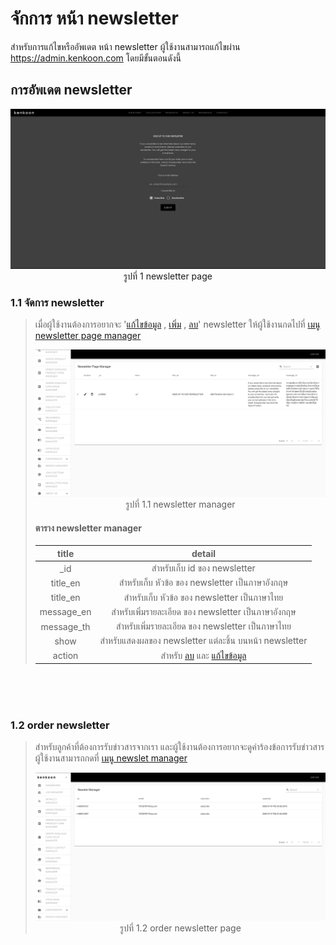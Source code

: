 # จักการ หน้า newsletter

สำหรับการแก้ไขหรืออัพเดต หน้า newsletter ผู้ใช้งานสามารถแก้ไขผ่าน https://admin.kenkoon.com โดยมีขั้นตอนดังนี้

## การอัพเดต newsletter

<p align="center" >
<img src=imgs/newsletter_page.png >
รูปที่ 1 newsletter page
</p>

### 1.1 จัดการ newsletter

> เมื่อผู้ใช้งานต้องการอยากจะ '<a href=/docs/recommend/recommend.md#46-เมื่อผู้ใช้งานกดปุ่ม  >แก้ไขข้อมูล</a> , <a href=/docs/recommend/recommend.md#44-ปุ่ม-เพิ่ม  >เพิ่ม</a> , <a href=/docs/recommend/recommend.md#47-เมื่อกดปุ่ม >ลบ</a>'  newsletter ให้ผู้ใช้งานกดไปที่  <a href=/docs/recommend/recommend.md#319-เมนู-newsletter-page-manager > เมนู newsletter page manager</a></p>
> <p align="center" >
> <img src=imgs/newsletter_manager_page.png >
> รูปที่ 1.1 newsletter manager
> </p>
>
> #### ตาราง newsletter manager
> | title | detail | 
> | :-----: | :------: |
> | _id    | สำหรับเก็บ id ของ newsletter  | 
> | title_en | สำหรับเก็บ หัวข้อ ของ newsletter เป็นภาษาอังกฤษ | 
> | title_en | สำหรับเก็บ หัวข้อ ของ newsletter เป็นภาษาไทย | 
> | message_en | สำหรับเพิ่มรายละเอียด ของ newsletter เป็นภาษาอังกฤษ | 
> | message_th | สำหรับเพิ่มรายละเอียด ของ newsletter เป็นภาษาไทย | 
> | show | สำหรับแสดงผลของ newsletter แต่ละชิ้น บนหน้า newsletter  | 
> | action | สำหรับ <a href=/docs/recommend/recommend.md#47-เมื่อกดปุ่ม >ลบ</a> และ <a href=/docs/recommend/recommend.md#46-เมื่อผู้ใช้งานกดปุ่ม  >แก้ไขข้อมูล</a> | 

<br/>
<br/>
<br/>

### 1.2 order newsletter
>สำหรับลูกค้าที่ต้องการรับข่าวสารจากเรา และผู้ใช้งานต้องการอยากจะดูคำร้องข้อการรับข่าวสาร ผู้ใช้งานสามารถกดที่ <a href=/docs/recommend/recommend.md#33-เมนู-newslet-manager > เมนู newslet manager</a></p>
><p align="center" >
><img src=imgs/order_newsletter_page.png >
>รูปที่ 1.2 order newsletter page
></p>